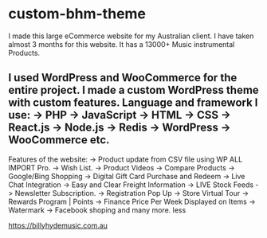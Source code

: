 # custom-bhm-theme

I made this large eCommerce website for my Australian client. I have taken almost 3 months for this website. It has a 13000+ Music instrumental Products.

I used WordPress and WooCommerce for the entire project. I made a custom WordPress theme with custom features.
Language and framework I use:
-> PHP
-> JavaScript
-> HTML
-> CSS
-> React.js
-> Node.js
-> Redis
-> WordPress
-> WooCommerce etc.
-----------------
Features of the website:
-> Product update from CSV file using WP ALL IMPORT Pro.
-> Wish List.
-> Product Videos
-> Compare Products
-> Google/Bing Shopping
-> Digital Gift Card Purchase and Redeem
-> Live Chat Integration
-> Easy and Clear Freight Information
-> LIVE Stock Feeds
-> Newsletter Subscription.
-> Registration Pop Up
-> Store Virtual Tour
-> Rewards Program | Points
-> Finance Price Per Week Displayed on Items
-> Watermark
-> Facebook shoping and many more. less

https://billyhydemusic.com.au
